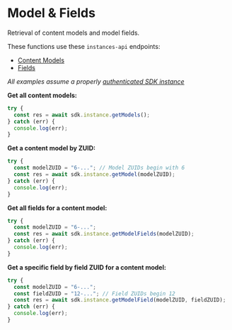 # Model & Fields

Retrieval of content models and model fields.

These functions use these `instances-api` endpoints:

* [Content Models](https://instances-api.zesty.org/#5f8c1a85-1775-f67b-c5e0-a061f69e7ddb)
* [Fields](https://instances-api.zesty.org/#689c935d-a46c-8eef-cf20-df60f55c38d3)

_All examples assume a properly_ [_authenticated SDK instance_](../instantiation.md)

**Get all content models:**

```javascript
try {
  const res = await sdk.instance.getModels();
} catch (err) {
  console.log(err);
}
```

**Get a content model by ZUID:**

```javascript
try {
  const modelZUID = "6-..."; // Model ZUIDs begin with 6
  const res = await sdk.instance.getModel(modelZUID);
} catch (err) {
  console.log(err);
}
```

**Get all fields for a content model:**

```javascript
try {
  const modelZUID = "6-...";
  const res = await sdk.instance.getModelFields(modelZUID);
} catch (err) {
  console.log(err);
}
```

**Get a specific field by field ZUID for a content model:**

```javascript
try {
  const modelZUID = "6-...";
  const fieldZUID = "12-..."; // Field ZUIDs begin 12
  const res = await sdk.instance.getModelField(modelZUID, fieldZUID);
} catch (err) {
  console.log(err);
}
```

